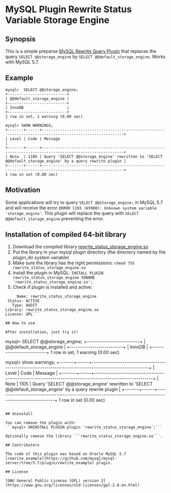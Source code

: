 
MySQL Plugin Rewrite Status Variable Storage Engine
===================================================

## Synopsis

This is a simple preparse [MySQL Rewrite Query Plugin](https://dev.mysql.com/doc/refman/5.7/en/plugin-types.html#query-rewrite-plugin-type) that replaces the query ```SELECT @@storage_engine``` by ```SELECT @@default_storage_engine```. Works with MySQL 5.7.

## Example

```
mysql>  SELECT @@storage_engine;
+--------------------------+
| @@default_storage_engine |
+--------------------------+
| InnoDB                   |
+--------------------------+
1 row in set, 1 warning (0.00 sec)

mysql> SHOW WARNINGS;
+-------+------+----------------------------------------------------------------------------------------------------------+
| Level | Code | Message                                                                                                  |
+-------+------+----------------------------------------------------------------------------------------------------------+
| Note  | 1105 | Query 'SELECT @@storage_engine' rewritten to 'SELECT @@default_storage_engine' by a query rewrite plugin |
+-------+------+----------------------------------------------------------------------------------------------------------+
1 row in set (0.00 sec)
```

## Motivation

Some applications will try to query ```SELECT @@storage_engine;``` in MySQL 5.7 and will receive the error ```ERROR 1193 (HY000): Unknown system variable 'storage_engine'```. This plugin will replace the query with ```SELECT @@default_storage_engine``` preventing the error.

## Installation of compiled 64-bit library

1. Download the compiled library [rewrite_status_storage_engine.so](https://github.com/alastori/mysql-plugin-rewrite-status-storage-engine/blob/master/rewrite_status_storage_engine.so)
2. Put the library in your mysql plugin directory (the directory named by the plugin_dir system variable)
3. Make sure the library has the right permissions:
  ```chmod 755 rewrite_status_storage_engine.so```
4. Install the plugin in MySQL:
  ```INSTALL PLUGIN rewrite_status_storage_engine SONAME 'rewrite_status_storage_engine.so';```
5. Check if plugin is installed and active:
  ```mysql> SHOW PLUGINS\G
       Name: rewrite_status_storage_engine
   Status: ACTIVE
     Type: AUDIT
  Library: rewrite_status_storage_engine.so
  License: GPL```

## How to use

After installation, just try it!
```
mysql>  SELECT @@storage_engine;
+--------------------------+
| @@default_storage_engine |
+--------------------------+
| InnoDB                   |
+--------------------------+
1 row in set, 1 warning (0.00 sec)

mysql> show warnings;
+-------+------+----------------------------------------------------------------------------------------------------------+
| Level | Code | Message                                                                                                  |
+-------+------+----------------------------------------------------------------------------------------------------------+
| Note  | 1105 | Query 'SELECT @@storage_engine' rewritten to 'SELECT @@default_storage_engine' by a query rewrite plugin |
+-------+------+----------------------------------------------------------------------------------------------------------+
1 row in set (0.00 sec)
```

## Uninstall

You can remove the plugin with:
```mysql> UNINSTALL PLUGIN plugin 'rewrite_status_storage_engine';```

Optionally remove the library ```rewrite_status_storage_engine.so```.

## Contributors

The code of this plugin was based on Oracle MySQL 5.7 [rewrite_example](https://github.com/mysql/mysql-server/tree/5.7/plugin/rewrite_example) plugin.

## License

[GNU General Public License (GPL) version 2](https://www.gnu.org/licenses/old-licenses/gpl-2.0.en.html)
